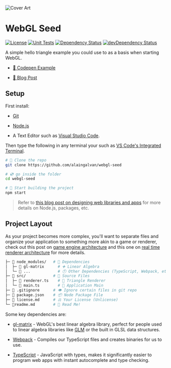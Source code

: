 ![Cover Art](https://alain.xyz/blog/raw-webgl/assets/cover.jpg)

# WebGL Seed

[![License][license-img]][license-url]
[![Unit Tests][travis-img]][travis-url]
[![Dependency Status][david-img]][david-url]
[![devDependency Status][david-dev-img]][david-dev-url]

A simple hello triangle example you could use to as a basis when starting WebGL.

- [🔳 Codepen Example](https://codepen.io/alaingalvan/pen/OMEqKa)

- [💬 Blog Post](https://alain.xyz/blog/raw-webgl)

## Setup

First install:

- [Git](https://git-scm.com/)

- [Node.js](https://nodejs.org/en/)

- A Text Editor such as [Visual Studio Code](https://code.visualstudio.com/).

Then type the following in any terminal your such as [VS Code's Integrated Terminal](https://code.visualstudio.com/docs/editor/integrated-terminal).

```bash
# 🐑 Clone the repo
git clone https://github.com/alaingalvan/webgl-seed

# 💿 go inside the folder
cd webgl-seed

# 🔨 Start building the project
npm start
```

> Refer to [this blog post on designing web libraries and apps](https://alain.xyz/blog/designing-a-web-app) for more details on Node.js, packages, etc.

## Project Layout

As your project becomes more complex, you'll want to separate files and organize your application to something more akin to a game or renderer, check out this post on [game engine architecture](https://alain.xyz/blog/game-engine-architecture) and this one on [real time renderer architecture](https://alain.xyz/blog/realtime-renderer-architectures) for more details.

```bash
├─ 📂 node_modules/   # 👶 Dependencies
│  ├─ 📁 gl-matrix      # ➕ Linear Algebra
│  └─ 📁 ...            # 🕚 Other Dependencies (TypeScript, Webpack, etc.)
├─ 📂 src/            # 🌟 Source Files
│  ├─ 📄 renderer.ts    # 🔺 Triangle Renderer
│  └─ 📄 main.ts        # 🏁 Application Main
├─ 📄 .gitignore      # 👁️ Ignore certain files in git repo
├─ 📄 package.json    # 📦 Node Package File
├─ 📄 license.md      # ⚖️ Your License (Unlicense)
└─ 📃readme.md        # 📖 Read Me!
```

Some key dependencies are:

- [gl-matrix](http://glmatrix.net/) - WebGL's best linear algebra library, perfect for people used to linear algebra libraries like [GLM](https://glm.g-truc.net/0.9.9/index.html) or the built in GLSL data structures.

- [Webpack](https://webpack.js.org/) - Compiles our TypeScript files and creates binaries for us to use.

- [TypeScript](https://github.com/microsoft/typescript) - JavaScript with types, makes it significantly easier to program web apps with instant autocomplete and type checking.

[license-img]: https://img.shields.io/:license-unlicense-blue.svg?style=flat-square
[license-url]: https://unlicense.org/
[david-url]: https://david-dm.org/alaingalvan/webgl-seed
[david-img]: https://david-dm.org/alaingalvan/webgl-seed/status.svg?style=flat-square
[david-dev-url]: https://david-dm.org/alaingalvan/webgl-seed#info=devDependencies
[david-dev-img]: https://david-dm.org/alaingalvan/webgl-seed/dev-status.svg?style=flat-square
[travis-img]: https://img.shields.io/travis/com/alaingalvan/webgl-seed.svg?style=flat-square
[travis-url]:https://www.travis-ci.com/github/alaingalvan/webgl-seed